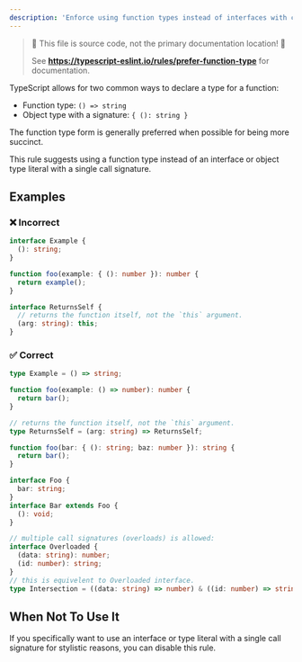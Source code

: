 ```yaml
---
description: 'Enforce using function types instead of interfaces with call signatures.'
---
```


> 🛑 This file is source code, not the primary documentation location! 🛑
>
> See **https://typescript-eslint.io/rules/prefer-function-type** for documentation.

TypeScript allows for two common ways to declare a type for a function:

- Function type: `() => string`
- Object type with a signature: `{ (): string }`

The function type form is generally preferred when possible for being more succinct.

This rule suggests using a function type instead of an interface or object type literal with a single call signature.

## Examples

<!--tabs-->

### ❌ Incorrect

```ts
interface Example {
  (): string;
}
```

```ts
function foo(example: { (): number }): number {
  return example();
}
```

```ts
interface ReturnsSelf {
  // returns the function itself, not the `this` argument.
  (arg: string): this;
}
```

### ✅ Correct

```ts
type Example = () => string;
```

```ts
function foo(example: () => number): number {
  return bar();
}
```

```ts
// returns the function itself, not the `this` argument.
type ReturnsSelf = (arg: string) => ReturnsSelf;
```

```ts
function foo(bar: { (): string; baz: number }): string {
  return bar();
}
```

```ts
interface Foo {
  bar: string;
}
interface Bar extends Foo {
  (): void;
}
```

```ts
// multiple call signatures (overloads) is allowed:
interface Overloaded {
  (data: string): number;
  (id: number): string;
}
// this is equivelent to Overloaded interface.
type Intersection = ((data: string) => number) & ((id: number) => string);
```

## When Not To Use It

If you specifically want to use an interface or type literal with a single call signature for stylistic reasons, you can disable this rule.
